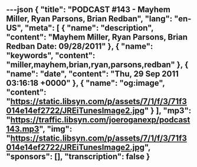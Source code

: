 ---json
{
  "title": "PODCAST #143 - Mayhem Miller, Ryan Parsons, Brian Redban",
  "lang": "en-US",
  "meta": [
    {
      "name": "description",
      "content": "Mayhem Miller, Ryan Parsons, Brian Redban Date: 09/28/2011"
    },
    {
      "name": "keywords",
      "content": "miller,mayhem,brian,ryan,parsons,redban"
    },
    {
      "name": "date",
      "content": "Thu, 29 Sep 2011 03:16:18 +0000"
    },
    {
      "name": "og:image",
      "content": "https://static.libsyn.com/p/assets/7/1/f/3/71f3014e14ef2722/JREiTunesImage2.jpg"
    }
  ],
  "mp3": "https://traffic.libsyn.com/joeroganexp/podcast143.mp3",
  "img": "https://static.libsyn.com/p/assets/7/1/f/3/71f3014e14ef2722/JREiTunesImage2.jpg",
  "sponsors": [],
  "transcription": false
}
---
<episode-header />

<timemark seconds="0" />

<transcribe-call-to-action />

<episode-footer />